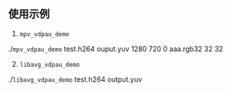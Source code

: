 ## 使用示例

1. `mpv_vdpau_demo`

./`mpv_vdpau_demo` test.h264 ouput.yuv 1280 720 0 aaa.rgb32 32 32

2. `libavg_vdpau_demo`

./`libavg_vdpau_demo` test.h264 output.yuv